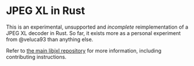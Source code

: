 # JPEG XL in Rust

This is an experimental, unsupported and *incomplete* reimplementation of a
JPEG XL decoder in Rust. So far, it exists more as a personal experiment from
@veluca93 than anything else.

Refer to [the main libjxl repository](https://github.com/libjxl/libjxl) for
more information, including contributing instructions.

